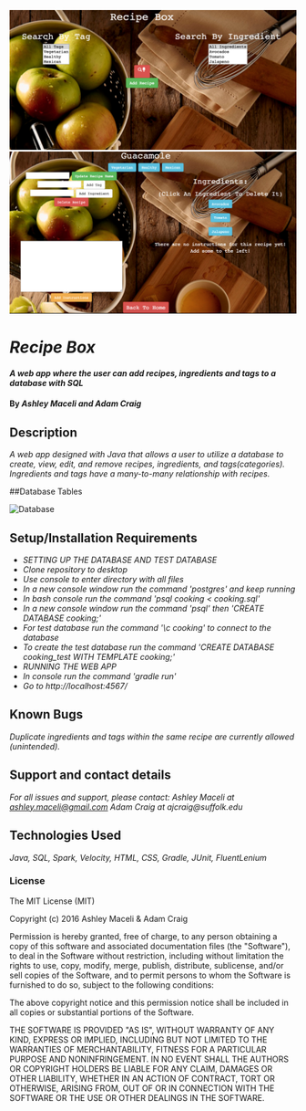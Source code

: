 ![Homepage and search page](search_homepage.png)
![Recipe page](recipe.png)

# _Recipe Box_

#### _A web app where the user can add recipes, ingredients and tags to a database with SQL_

#### By _**Ashley Maceli and Adam Craig**_

## Description

_A web app designed with Java that allows a user to utilize a database to create, view, edit, and remove recipes, ingredients, and tags(categories). Ingredients and tags have a many-to-many relationship with recipes._

##Database Tables

![Database](sqldesign.png)

## Setup/Installation Requirements

* _SETTING UP THE DATABASE AND TEST DATABASE_
* _Clone repository to desktop_
* _Use console to enter directory with all files_
* _In a new console window run the command 'postgres' and keep running_
* _In bash console run the command 'psql cooking < cooking.sql'_
* _In a new console window run the command 'psql' then 'CREATE DATABASE cooking;'_
* _For test database run the command '\c cooking' to connect to the database_
* _To create the test database run the command 'CREATE DATABASE cooking_test WITH TEMPLATE cooking;'_
* _RUNNING THE WEB APP_
* _In console run the command 'gradle run'_
* _Go to http://localhost:4567/_

## Known Bugs

_Duplicate ingredients and tags within the same recipe are currently allowed (unintended)._

## Support and contact details

_For all issues and support, please contact:
Ashley Maceli at ashley.maceli@gmail.com
Adam Craig at ajcraig@suffolk.edu_

## Technologies Used

_Java, SQL, Spark, Velocity, HTML, CSS, Gradle, JUnit, FluentLenium_

### License

The MIT License (MIT)

Copyright (c) 2016 Ashley Maceli & Adam Craig

Permission is hereby granted, free of charge, to any person obtaining a copy
of this software and associated documentation files (the "Software"), to deal
in the Software without restriction, including without limitation the rights
to use, copy, modify, merge, publish, distribute, sublicense, and/or sell
copies of the Software, and to permit persons to whom the Software is
furnished to do so, subject to the following conditions:

The above copyright notice and this permission notice shall be included in all
copies or substantial portions of the Software.

THE SOFTWARE IS PROVIDED "AS IS", WITHOUT WARRANTY OF ANY KIND, EXPRESS OR
IMPLIED, INCLUDING BUT NOT LIMITED TO THE WARRANTIES OF MERCHANTABILITY,
FITNESS FOR A PARTICULAR PURPOSE AND NONINFRINGEMENT. IN NO EVENT SHALL THE
AUTHORS OR COPYRIGHT HOLDERS BE LIABLE FOR ANY CLAIM, DAMAGES OR OTHER
LIABILITY, WHETHER IN AN ACTION OF CONTRACT, TORT OR OTHERWISE, ARISING FROM,
OUT OF OR IN CONNECTION WITH THE SOFTWARE OR THE USE OR OTHER DEALINGS IN THE
SOFTWARE.
